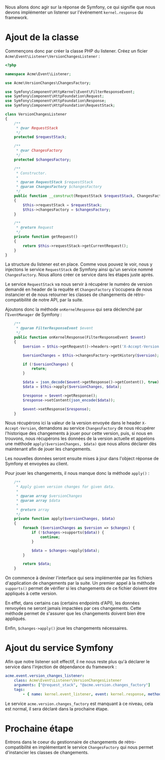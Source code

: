 Nous allons donc agir sur la réponse de Symfony, ce qui signifie que nous devons implémenter un listener sur l'événement `kernel.response` du framework.

# Ajout de la classe

Commençons donc par créer la classe PHP du listener. Créez un ficier `Acme\Event\Listener\VersionChangesListener` :

```php
<?php

namespace Acme\Event\Listener;

use Acme\VersionChanges\ChangesFactory;

use Symfony\Component\HttpKernel\Event\FilterResponseEvent;
use Symfony\Component\HttpFoundation\Request;
use Symfony\Component\HttpFoundation\Response;
use Symfony\Component\HttpFoundation\RequestStack;

class VersionChangesListener
{
    /**
     * @var RequestStack
     */
    protected $requestStack;

    /**
     * @var ChangesFactory
     */
    protected $changesFactory;

    /**
     * Constructor.
     *
     * @param RequestStack $requestStack
     * @param ChangesFactory $changesFactory
     */
    public function __construct(RequestStack $requestStack, ChangesFactory $changesFactory)
    {
        $this->requestStack = $requestStack;
        $this->changesFactory = $changesFactory;
    }

    /**
     * @return Request
     */
    private function getRequest()
    {
        return $this->requestStack->getCurrentRequest();
    }
}
```

La structure du listener est en place. Comme vous pouvez le voir, nous y injectons le service `RequestStack` de Symfony ainsi qu'un service nommé `ChangesFactory`. Nous allons créer ce service dans les étapes juste après.

Le service `RequestStack` va nous servir à récupérer le numéro de version demandé en header de la requête et `ChangesFactory` s'occupera de nous instancier et de nous retourner les classes de changements de rétro-compatibilité de notre API, par la suite.

Ajoutons donc la méthode `onKernelResponse` qui sera déclenché par l'`EventManager` de Symfony :

```php
    /**
     * @param FilterResponseEvent $event
     */
    public function onKernelResponse(FilterResponseEvent $event)
    {
        $version = $this->getRequest()->headers->get('X-Accept-Version');

        $versionChanges = $this->changesFactory->getHistory($version);

        if (!$versionChanges) {
            return;
        }

        $data = json_decode($event->getResponse()->getContent(), true);
        $data = $this->apply($versionChanges, $data);

        $response = $event->getResponse();
        $response->setContent(json_encode($data));

        $event->setResponse($response);
    }
```

Nous récupérons ici la valeur de la version envoyée dans le header `X-Accept-Version`, demandons au service `ChangesFactory` de nous récupérer l'historique des changements à jouer pour cette version, puis, si nous en trouvons, nous récupérons les données de la version actuelle et appelons une méthode `apply($versionChanges, $data)` que nous allons déclarer dès maintenant afin de jouer les changements.

Les nouvelles données seront ensuite mises à jour dans l'object réponse de Symfony et envoyées au client.

Pour jouer les changements, il nous manque donc la méthode `apply()` :

```php
    /**
     * Apply given version changes for given data.
     *
     * @param array $versionChanges
     * @param array $data
     *
     * @return array
     */
    private function apply($versionChanges, $data)
    {
        foreach ($versionChanges as $version => $changes) {
            if (!$changes->supports($data)) {
                continue;
            }

            $data = $changes->apply($data);
        }

        return $data;
    }
```

On commence à deviner l'interface qui sera implémentée par les fichiers d'application de changements par la suite. Un premier appel à la méthode `supports()` permet de vérifier si les changements de ce fichier doivent être appliqués à cette version.

En effet, dans certains cas (certains endpoints d'API), les données renvoyées ne seront jamais impactées par ces changements. Cette méthode permet de s'assurer que les changements doivent bien être appliqués.

Enfin, `$changes->apply()` joue les changements nécessaires.

# Ajout du service Symfony

Afin que notre listener soit effectif, il ne nous reste plus qu'à déclarer le service dans l'injection de dépendance du framework :

```yaml
acme.event.version_changes_listener:
    class: Acme\Event\Listener\VersionChangesListener
    arguments: ["@request_stack", "@acme.version.changes_factory"]
    tags:
        - { name: kernel.event_listener, event: kernel.response, method: onKernelResponse }
```

Le service `acme.version.changes_factory` est manquant à ce niveau, cela est normal, il sera déclaré dans la prochaine étape.

# Prochaine étape

Entrons dans le coeur du gestionnaire de changements de rétro-compatibilité en implémentant le service `ChangesFactory` qui nous permet d'instancier les classes de changements.

